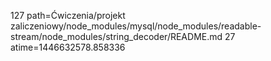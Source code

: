 127 path=Ćwiczenia/projekt zaliczeniowy/node_modules/mysql/node_modules/readable-stream/node_modules/string_decoder/README.md
27 atime=1446632578.858336
